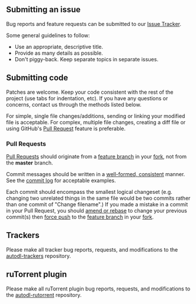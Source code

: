 ## Submitting an issue

Bug reports and feature requests can be submitted to our [Issue Tracker](https://github.com/mkgeeky-autodl/autodl-irssi/issues).

Some general guidelines to follow:

* Use an appropriate, descriptive title.
* Provide as many details as possible.
* Don't piggy-back. Keep separate topics in separate issues.

## Submitting code

Patches are welcome. Keep your code consistent with the rest of the project (use tabs for indentation, etc). If you have any questions or concerns, contact us through the methods listed below.

For simple, single file changes/additions, sending or linking your modified file is acceptable. For complex, multiple file changes, creating a diff file or using GitHub's [Pull Request](https://help.github.com/articles/using-pull-requests/) feature is preferable.

### Pull Requests

[Pull Requests](https://help.github.com/articles/creating-a-pull-request) should originate from a [feature branch][fb] in your [fork][fork], not from the **master** branch.

Commit messages should be written in a [well-formed, consistent](https://sethrobertson.github.io/GitBestPractices/#usemsg) manner. See the [commit log](https://github.com/mkgeeky-autodl/autodl-irssi/commits) for acceptable examples.

Each commit should encompass the smallest logical changeset (e.g. changing two unrelated things in the same file would be two commits rather than one commit of "Change filename".) If you made a mistake in a commit in your Pull Request, you should [amend or rebase](https://www.atlassian.com/git/tutorials/rewriting-history) to change your previous commit(s) then [force push](http://stackoverflow.com/a/12610763) to the [feature branch][fb] in your [fork][fork].

[fb]: https://help.github.com/articles/creating-and-deleting-branches-within-your-repository/#creating-a-branch
[fork]: https://help.github.com/articles/fork-a-repo

## Trackers

Please make all tracker bug reports, requests, and modifications to the [autodl-trackers](https://github.com/mkgeeky/autodl-trackers) repository.

## ruTorrent plugin

Please make all ruTorrent plugin bug reports, requests, and modifications to the [autodl-rutorrent](https://github.com/autodl-community/autodl-rutorrent) repository.
